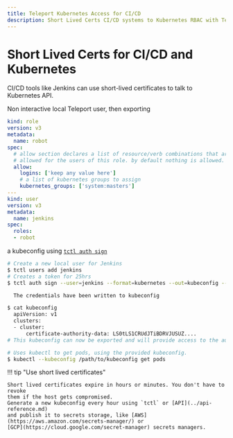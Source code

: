 ```yaml
---
title: Teleport Kubernetes Access for CI/CD
description: Short Lived Certs CI/CD systems to Kubernetes RBAC with Teleport
---
```


# Short Lived Certs for CI/CD and Kubernetes

CI/CD tools like Jenkins can use short-lived certificates to talk to Kubernetes
API.

Non interactive local Teleport user, then exporting

```yaml
kind: role
version: v3
metadata:
  name: robot
spec:
  # allow section declares a list of resource/verb combinations that are
  # allowed for the users of this role. by default nothing is allowed.
  allow:
    logins: ['keep any value here']
    # a list of kubernetes groups to assign
    kubernetes_groups: ['system:masters']
---
kind: user
version: v3
metadata:
  name: jenkins
spec:
  roles:
  - robot
```

a kubeconfig using [`tctl auth sign`](cli-docs.md#tctl-auth-sign)

```bash
# Create a new local user for Jenkins
$ tctl users add jenkins
# Creates a token for 25hrs
$ tctl auth sign --user=jenkins --format=kubernetes --out=kubeconfig --ttl=25h

  The credentials have been written to kubeconfig

$ cat kubeconfig
  apiVersion: v1
  clusters:
  - cluster:
      certificate-authority-data: LS0tLS1CRUdJTiBDRVJUSUZ....
# This kubeconfig can now be exported and will provide access to the automation tooling.

# Uses kubectl to get pods, using the provided kubeconfig.
$ kubectl --kubeconfig /path/to/kubeconfig get pods
```

!!! tip "Use short lived certificates"

    Short lived certificates expire in hours or minutes. You don't have to revoke
    them if the host gets compromised.
    Generate a new kubeconfig every hour using `tctl` or [API](../api-reference.md)
    and publish it to secrets storage, like [AWS](https://aws.amazon.com/secrets-manager/) or
    [GCP](https://cloud.google.com/secret-manager) secrets managers.

